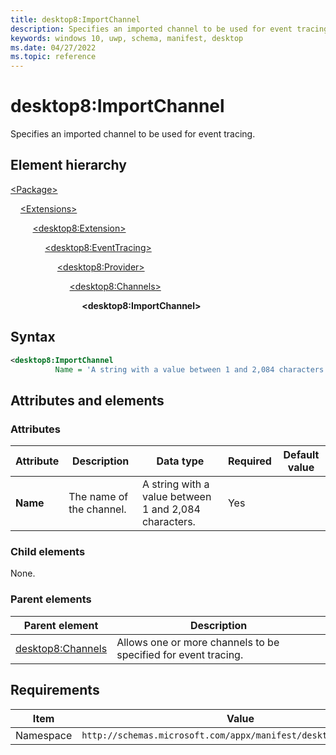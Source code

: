 ```yaml
---
title: desktop8:ImportChannel
description: Specifies an imported channel to be used for event tracing.
keywords: windows 10, uwp, schema, manifest, desktop
ms.date: 04/27/2022
ms.topic: reference
---
```


# desktop8:ImportChannel

Specifies an imported channel to be used for event tracing.

## Element hierarchy

[\<Package\>](element-package.md)

&nbsp;&nbsp;&nbsp;&nbsp;[\<Extensions\>](element-extensions.md)

&nbsp;&nbsp;&nbsp;&nbsp; &nbsp;&nbsp;&nbsp;&nbsp;[\<desktop8:Extension\>](element-desktop8-extension.md)

&nbsp;&nbsp;&nbsp;&nbsp; &nbsp;&nbsp;&nbsp;&nbsp; &nbsp;&nbsp;&nbsp;&nbsp;[\<desktop8:EventTracing\>](element-desktop8-eventtracing.md)

&nbsp;&nbsp;&nbsp;&nbsp; &nbsp;&nbsp;&nbsp;&nbsp; &nbsp;&nbsp;&nbsp;&nbsp; &nbsp;&nbsp;&nbsp;&nbsp;[\<desktop8:Provider\>](element-desktop8-provider.md)

&nbsp;&nbsp;&nbsp;&nbsp; &nbsp;&nbsp;&nbsp;&nbsp; &nbsp;&nbsp;&nbsp;&nbsp; &nbsp;&nbsp;&nbsp;&nbsp; &nbsp;&nbsp;&nbsp;&nbsp;[\<desktop8:Channels\>](element-desktop8-channels.md)

&nbsp;&nbsp;&nbsp;&nbsp; &nbsp;&nbsp;&nbsp;&nbsp; &nbsp;&nbsp;&nbsp;&nbsp; &nbsp;&nbsp;&nbsp;&nbsp; &nbsp;&nbsp;&nbsp;&nbsp; &nbsp;&nbsp;&nbsp;&nbsp;**\<desktop8:ImportChannel\>**

## Syntax

```xml
<desktop8:ImportChannel
          Name = 'A string with a value between 1 and 2,084 characters.' />
```

## Attributes and elements

### Attributes

| Attribute | Description | Data type | Required | Default value |
|-|-|-|-|-|
| **Name** | The name of the channel. | A string with a value between 1 and 2,084 characters. | Yes |  |

### Child elements

None.

### Parent elements

| Parent element | Description |
|-|-|
| [desktop8:Channels](element-desktop8-channels.md) | Allows one or more channels to be specified for event tracing. |

## Requirements

| Item  | Value  |
|--|--|
| Namespace | `http://schemas.microsoft.com/appx/manifest/desktop/windows10/8` |
